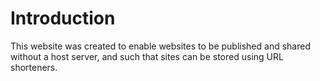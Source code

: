 # Introduction

This website was created to enable websites to be published and shared without a host server, and such that sites can be stored using URL shorteners.
